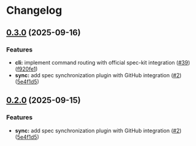 # Changelog

## [0.3.0](https://github.com/amondnet/spec-kit-sdk/compare/core-v0.2.0...core-v0.3.0) (2025-09-16)


### Features

* **cli:** implement command routing with official spec-kit integration ([#39](https://github.com/amondnet/spec-kit-sdk/issues/39)) ([f920fe1](https://github.com/amondnet/spec-kit-sdk/commit/f920fe12ede8a954c38a3ddf4ec948885518312f))
* **sync:** add spec synchronization plugin with GitHub integration ([#2](https://github.com/amondnet/spec-kit-sdk/issues/2)) ([5e4f1d5](https://github.com/amondnet/spec-kit-sdk/commit/5e4f1d556339694b994e93b37b60167e7bbd3db7))

## [0.2.0](https://github.com/amondnet/spec-kit-sdk/compare/core-v0.1.0...core-v0.2.0) (2025-09-15)


### Features

* **sync:** add spec synchronization plugin with GitHub integration ([#2](https://github.com/amondnet/spec-kit-sdk/issues/2)) ([5e4f1d5](https://github.com/amondnet/spec-kit-sdk/commit/5e4f1d556339694b994e93b37b60167e7bbd3db7))
